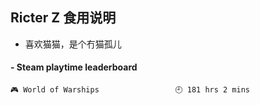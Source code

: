 ## Ricter Z 食用说明
- 喜欢猫猫，是个冇猫孤儿

<!-- steam-box start -->
#### - Steam playtime leaderboard
```text
🎮 World of Warships                 🕘 181 hrs 2 mins
```
<!-- Powered by https://github.com/YouEclipse/steam-box . -->
<!-- steam-box end -->
